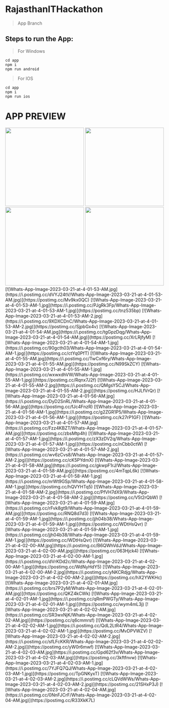 # RajasthanITHackathon
  > App Branch

## Steps to run the App:

> For Windows
```
cd app
npm i
npm run android
```

> For IOS
```
cd app
npm i
npm run ios
```

# APP PREVIEW
<img src="https://i.postimg.cc/bJF5mNxR/Whats-App-Image-2023-03-21-at-4-01-48-AM.jpg" width = "250">
<img src="https://i.postimg.cc/0QN3GJwQ/Whats-App-Image-2023-03-21-at-4-01-48-AM-1.jpg" width = "250">
<img src="https://i.postimg.cc/d3kxpPnc/Whats-App-Image-2023-03-21-at-4-01-50-AM.jpg" width = "250">
<img src="https://i.postimg.cc/J7SrnRfJ/Whats-App-Image-2023-03-21-at-4-01-51-AM.jpg" width = "250">
<!-- [![Whats-App-Image-2023-03-21-at-4-01-48-AM-1.jpg](https://i.postimg.cc/0QN3GJwQ/Whats-App-Image-2023-03-21-at-4-01-48-AM-1.jpg)](https://postimg.cc/MchdqHt2) -->
<!-- [![Whats-App-Image-2023-03-21-at-4-01-50-AM.jpg](https://i.postimg.cc/d3kxpPnc/Whats-App-Image-2023-03-21-at-4-01-50-AM.jpg)](https://postimg.cc/m14j1n0m) -->
<!-- [![Whats-App-Image-2023-03-21-at-4-01-51-AM.jpg](https://i.postimg.cc/J7SrnRfJ/Whats-App-Image-2023-03-21-at-4-01-51-AM.jpg)](https://postimg.cc/Dmdkp3yy) -->
[![Whats-App-Image-2023-03-21-at-4-01-53-AM.jpg](https://i.postimg.cc/dVYJ24tV/Whats-App-Image-2023-03-21-at-4-01-53-AM.jpg)](https://postimg.cc/Mv9kx0QC)
[![Whats-App-Image-2023-03-21-at-4-01-53-AM-1.jpg](https://i.postimg.cc/PJgRk3Fp/Whats-App-Image-2023-03-21-at-4-01-53-AM-1.jpg)](https://postimg.cc/tnz535bp)
[![Whats-App-Image-2023-03-21-at-4-01-53-AM-2.jpg](https://i.postimg.cc/9XDXCDnC/Whats-App-Image-2023-03-21-at-4-01-53-AM-2.jpg)](https://postimg.cc/SjpbGx4v)
[![Whats-App-Image-2023-03-21-at-4-01-54-AM.jpg](https://i.postimg.cc/tgGpzDqg/Whats-App-Image-2023-03-21-at-4-01-54-AM.jpg)](https://postimg.cc/XrLRjfyM)
[![Whats-App-Image-2023-03-21-at-4-01-54-AM-1.jpg](https://i.postimg.cc/90gcth03/Whats-App-Image-2023-03-21-at-4-01-54-AM-1.jpg)](https://postimg.cc/ctYq0PfT)
[![Whats-App-Image-2023-03-21-at-4-01-55-AM.jpg](https://i.postimg.cc/TwCxf6ry/Whats-App-Image-2023-03-21-at-4-01-55-AM.jpg)](https://postimg.cc/N99SkZCY)
[![Whats-App-Image-2023-03-21-at-4-01-55-AM-1.jpg](https://i.postimg.cc/wxwxdhVW/Whats-App-Image-2023-03-21-at-4-01-55-AM-1.jpg)](https://postimg.cc/Rqnx7J2f)
[![Whats-App-Image-2023-03-21-at-4-01-55-AM-2.jpg](https://i.postimg.cc/QMgsY5CJ/Whats-App-Image-2023-03-21-at-4-01-55-AM-2.jpg)](https://postimg.cc/HJLfVrQr)
[![Whats-App-Image-2023-03-21-at-4-01-56-AM.jpg](https://i.postimg.cc/DyD2SnRL/Whats-App-Image-2023-03-21-at-4-01-56-AM.jpg)](https://postimg.cc/fJc4FnzR)
[![Whats-App-Image-2023-03-21-at-4-01-56-AM-1.jpg](https://i.postimg.cc/g2ZGR1P5/Whats-App-Image-2023-03-21-at-4-01-56-AM-1.jpg)](https://postimg.cc/k27rP1GF)
[![Whats-App-Image-2023-03-21-at-4-01-57-AM.jpg](https://i.postimg.cc/Fzz4KBZT/Whats-App-Image-2023-03-21-at-4-01-57-AM.jpg)](https://postimg.cc/zbsMtp4h)
[![Whats-App-Image-2023-03-21-at-4-01-57-AM-1.jpg](https://i.postimg.cc/zX3zDV2q/Whats-App-Image-2023-03-21-at-4-01-57-AM-1.jpg)](https://postimg.cc/nCbb0ctW)
[![Whats-App-Image-2023-03-21-at-4-01-57-AM-2.jpg](https://i.postimg.cc/wv6zCvs8/Whats-App-Image-2023-03-21-at-4-01-57-AM-2.jpg)](https://postimg.cc/cK5PYdmX)
[![Whats-App-Image-2023-03-21-at-4-01-58-AM.jpg](https://i.postimg.cc/gkwpF1rJ/Whats-App-Image-2023-03-21-at-4-01-58-AM.jpg)](https://postimg.cc/4mTqpL6k)
[![Whats-App-Image-2023-03-21-at-4-01-58-AM-1.jpg](https://i.postimg.cc/nrWt9GSp/Whats-App-Image-2023-03-21-at-4-01-58-AM-1.jpg)](https://postimg.cc/hQVYHTq5)
[![Whats-App-Image-2023-03-21-at-4-01-58-AM-2.jpg](https://i.postimg.cc/PfVH7dX9/Whats-App-Image-2023-03-21-at-4-01-58-AM-2.jpg)](https://postimg.cc/V5t2rQbW)
[![Whats-App-Image-2023-03-21-at-4-01-59-AM.jpg](https://i.postimg.cc/rFvk8gt9/Whats-App-Image-2023-03-21-at-4-01-59-AM.jpg)](https://postimg.cc/RNQ8d7d3)
[![Whats-App-Image-2023-03-21-at-4-01-59-AM-1.jpg](https://i.postimg.cc/jjh04b38/Whats-App-Image-2023-03-21-at-4-01-59-AM-1.jpg)](https://postimg.cc/WDtHsQvr)
[![Whats-App-Image-2023-03-21-at-4-01-59-AM-1.jpg](https://i.postimg.cc/jjh04b38/Whats-App-Image-2023-03-21-at-4-01-59-AM-1.jpg)](https://postimg.cc/WDtHsQvr)
[![Whats-App-Image-2023-03-21-at-4-02-00-AM.jpg](https://i.postimg.cc/B6QWhVdJ/Whats-App-Image-2023-03-21-at-4-02-00-AM.jpg)](https://postimg.cc/063Hjck4)
[![Whats-App-Image-2023-03-21-at-4-02-00-AM-1.jpg](https://i.postimg.cc/dVrKDd2c/Whats-App-Image-2023-03-21-at-4-02-00-AM-1.jpg)](https://postimg.cc/WdNyHdY5)
[![Whats-App-Image-2023-03-21-at-4-02-00-AM-2.jpg](https://i.postimg.cc/yNKCRdjg/Whats-App-Image-2023-03-21-at-4-02-00-AM-2.jpg)](https://postimg.cc/hX2YWKHc)
[![Whats-App-Image-2023-03-21-at-4-02-01-AM.jpg](https://i.postimg.cc/brs7P2yM/Whats-App-Image-2023-03-21-at-4-02-01-AM.jpg)](https://postimg.cc/QKZ4kCWk)
[![Whats-App-Image-2023-03-21-at-4-02-01-AM-1.jpg](https://i.postimg.cc/qRmPWGTy/Whats-App-Image-2023-03-21-at-4-02-01-AM-1.jpg)](https://postimg.cc/wym4mL3j)
[![Whats-App-Image-2023-03-21-at-4-02-02-AM.jpg](https://i.postimg.cc/SR3wxNjK/Whats-App-Image-2023-03-21-at-4-02-02-AM.jpg)](https://postimg.cc/q6cmmrsf)
[![Whats-App-Image-2023-03-21-at-4-02-02-AM-1.jpg](https://i.postimg.cc/QdL2LtR4/Whats-App-Image-2023-03-21-at-4-02-02-AM-1.jpg)](https://postimg.cc/MvDPVWZV)
[![Whats-App-Image-2023-03-21-at-4-02-02-AM-2.jpg](https://i.postimg.cc/sfLFcKKR/Whats-App-Image-2023-03-21-at-4-02-02-AM-2.jpg)](https://postimg.cc/yW0r6mwf)
[![Whats-App-Image-2023-03-21-at-4-02-03-AM.jpg](https://i.postimg.cc/Gpd62f3v/Whats-App-Image-2023-03-21-at-4-02-03-AM.jpg)](https://postimg.cc/3kftfnvw)
[![Whats-App-Image-2023-03-21-at-4-02-03-AM-1.jpg](https://i.postimg.cc/7YJFQ7QJ/Whats-App-Image-2023-03-21-at-4-02-03-AM-1.jpg)](https://postimg.cc/TpGNKyxT)
[![Whats-App-Image-2023-03-21-at-4-02-03-AM-2.jpg](https://i.postimg.cc/cLQVdWWs/Whats-App-Image-2023-03-21-at-4-02-03-AM-2.jpg)](https://postimg.cc/21SHxP3J)
[![Whats-App-Image-2023-03-21-at-4-02-04-AM.jpg](https://i.postimg.cc/0NnFJCrF/Whats-App-Image-2023-03-21-at-4-02-04-AM.jpg)](https://postimg.cc/R33XkK7L)

